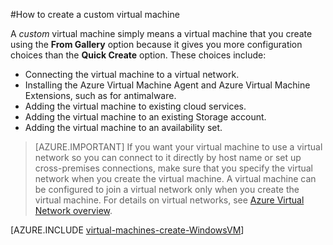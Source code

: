 <properties
	pageTitle="Create a custom virtual machine | Windows Azure"
	description="Learn how to create a custom virtual machine from the Azure Management Portal using the classic deployment model."
	services="virtual-machines"
	documentationCenter=""
	authors="cynthn"
	manager="timlt"
	editor="tysonn"
	tags="azure-service-management"/>

<tags
	ms.service="virtual-machines"
	ms.date="08/11/2015"
	wacn.date=""/>

#How to create a custom virtual machine

A *custom* virtual machine simply means a virtual machine that you create using the **From Gallery** option because it gives you more configuration choices than the **Quick Create** option. These choices include:

- Connecting the virtual machine to a virtual network.
- Installing the Azure Virtual Machine Agent and Azure Virtual Machine Extensions, such as for antimalware.
- Adding the virtual machine to existing cloud services.
- Adding the virtual machine to an existing Storage account.
- Adding the virtual machine to an availability set.

> [AZURE.IMPORTANT] If you want your virtual machine to use a virtual network so you can connect to it directly by host name or set up cross-premises connections, make sure that you specify the virtual network when you create the virtual machine. A virtual machine can be configured to join a virtual network only when you create the virtual machine. For details on virtual networks, see [Azure Virtual Network overview](/documentation/articles/virtual-networks-overview).

[AZURE.INCLUDE [virtual-machines-create-WindowsVM](../includes/virtual-machines-create-windowsvm.md)]
